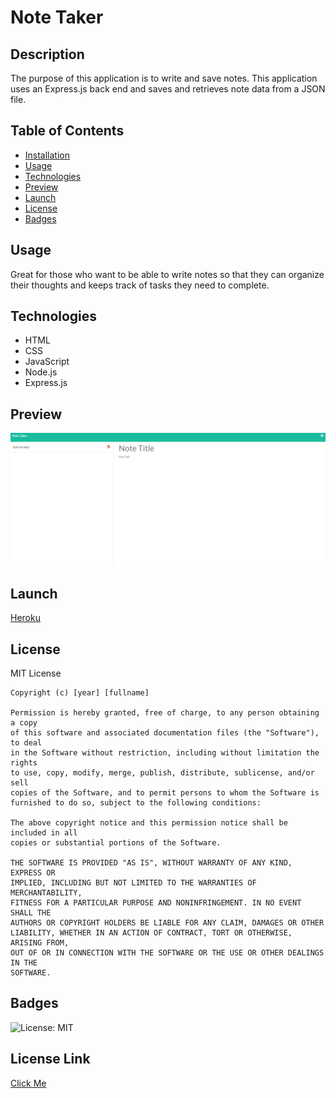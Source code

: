 # Note Taker

  ## Description
  The purpose of this application is to write and save notes. This application uses an Express.js back end and saves and retrieves note data from a JSON file.
  
  ## Table of Contents
  - [Installation](#installation)
  - [Usage](#usage)
  - [Technologies](#technologies)
  - [Preview](#preview)
  - [Launch](#launch)
  - [License](#license)
  - [Badges](#badges)

  ## Usage
  Great for those who want to be able to write notes so that they can organize their thoughts and keeps track of tasks they need to complete. 
  ## Technologies
  - HTML
  - CSS
  - JavaScript
  - Node.js
  - Express.js
  ## Preview
  ![Img](./public/assets/images/preview.png)
  ## Launch
  [Heroku](https://note-taker-applicat.herokuapp.com/) 
  ## License
  MIT License

    Copyright (c) [year] [fullname]
    
    Permission is hereby granted, free of charge, to any person obtaining a copy
    of this software and associated documentation files (the "Software"), to deal
    in the Software without restriction, including without limitation the rights
    to use, copy, modify, merge, publish, distribute, sublicense, and/or sell
    copies of the Software, and to permit persons to whom the Software is
    furnished to do so, subject to the following conditions:
    
    The above copyright notice and this permission notice shall be included in all
    copies or substantial portions of the Software.
    
    THE SOFTWARE IS PROVIDED "AS IS", WITHOUT WARRANTY OF ANY KIND, EXPRESS OR
    IMPLIED, INCLUDING BUT NOT LIMITED TO THE WARRANTIES OF MERCHANTABILITY,
    FITNESS FOR A PARTICULAR PURPOSE AND NONINFRINGEMENT. IN NO EVENT SHALL THE
    AUTHORS OR COPYRIGHT HOLDERS BE LIABLE FOR ANY CLAIM, DAMAGES OR OTHER
    LIABILITY, WHETHER IN AN ACTION OF CONTRACT, TORT OR OTHERWISE, ARISING FROM,
    OUT OF OR IN CONNECTION WITH THE SOFTWARE OR THE USE OR OTHER DEALINGS IN THE
    SOFTWARE.
  ## Badges
  ![License: MIT](https://img.shields.io/badge/License-MIT-yellow.svg)
  ## License Link
  [Click Me](https://opensource.org/licenses/MIT) 
